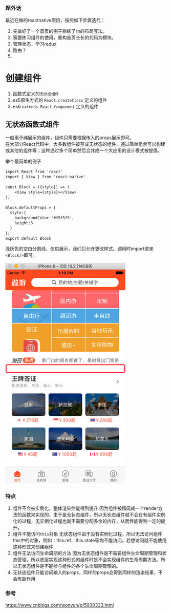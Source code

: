 ### 题外话
最近在做的reactnative项目，按照如下步骤迭代：
1. 先做好了一个首页的例子熟练了rn的布局写法。
2. 需要练习组件的使用，重构首页长长的代码为模块。
3. 管理状态，学习redux
4. 路由？
5. 

# 创建组件
1. 函数式定义的`无状态组件`
2. es5原生方式的 `React.createClass` 定义的组件
3. es6 `extends React.Component` 定义的组件

## 无状态函数式组件
一般用于纯展示的组件，组件只需要根据传入的props展示即可。<br>
在大部分React代码中，大多数组件被写成无状态的组件，通过简单组合可以构建成其他的组件等；这种通过多个简单然后合并成一个大应用的设计模式被提倡。

举个最简单的例子
```
import React from 'react'
import { View } from 'react-native'

const Block = ({style}) => (
    <View style={style}></View>
);

Block.defaultProps = {
  style:{
    backgroundColor:'#f5f5f5',
    height:3
  }
};
export default Block
```
浅灰色的空白分割线，仅供展示，我们只允许更改样式。调用时import进来`<Block/>`即可。

![](https://github.com/Sandra310/practice/blob/master/react-native/images/1.png)


### 特点
1. 组件不会被实例化，整体渲染性能得到提升
因为组件被精简成一个render方法的函数来实现的，由于是无状态组件，所以无状态组件就不会在有组件实例化的过程，无实例化过程也就不需要分配多余的内存，从而性能得到一定的提升。
2. 组件不能访问`this`对象
无状态组件由于没有实例化过程，所以无法访问组件this中的对象，例如：this.ref、this.state等均不能访问。若想访问就不能使用这种形式来创建组件
3. 组件无法访问生命周期的方法
因为无状态组件是不需要组件生命周期管理和状态管理，所以底层实现这种形式的组件时是不会实现组件的生命周期方法。所以无状态组件是不能参与组件的各个生命周期管理的。
4. 无状态组件只能访问输入的props，同样的props会得到同样的渲染结果，不会有副作用




### 参考
https://www.cnblogs.com/wonyun/p/5930333.html
